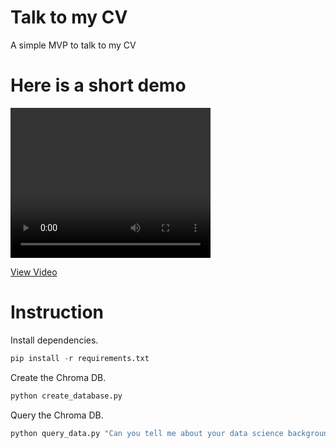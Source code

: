 # Talk to my CV

A simple MVP to talk to my CV

# Here is a short demo

<video width="320" height="240" controls>
  <source src="data/video/demo.webm" type="video/webm">
  Your browser does not support the video tag.
</video>

[View Video](.data/video/demo.webm)


# Instruction
Install dependencies.

```python
pip install -r requirements.txt
```

Create the Chroma DB.

```python
python create_database.py
```

Query the Chroma DB.

```python
python query_data.py "Can you tell me about your data science background?"
```